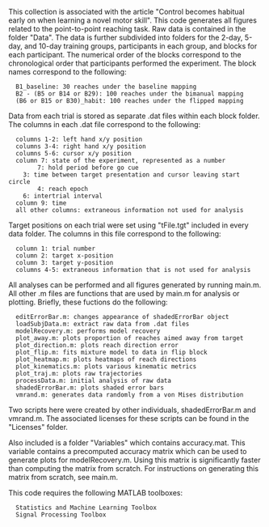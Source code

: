 This collection is associated with the article "Control becomes
habitual early on when learning a novel motor skill". This code
generates all figures related to the point-to-point reaching task. Raw
data is contained in the folder "Data". The data is further subdivided
into folders for the 2-day, 5-day, and 10-day training groups,
participants in each group, and blocks for each participant. The
numerical order of the blocks correspond to the chronological order
that participants performed the experiment. The block names correspond
to the following:

      B1_baseline: 30 reaches under the baseline mapping
      B2 - (B5 or B14 or B29): 100 reaches under the bimanual mapping
      (B6 or B15 or B30)_habit: 100 reaches under the flipped mapping

Data from each trial is stored as separate .dat files within each
block folder. The columns in each .dat file correspond to the
following:

      columns 1-2: left hand x/y position
      columns 3-4: right hand x/y position
      columns 5-6: cursor x/y position
      column 7: state of the experiment, represented as a number
            7: hold period before go cue
	    3: time between target presentation and cursor leaving start circle
      	    4: reach epoch
	    6: intertrial interval
      column 9: time
      all other columns: extraneous information not used for analysis

Target positions on each trial were set using "tFile.tgt" included in
every data folder. The columns in this file correspond to the following:

      column 1: trial number
      column 2: target x-position
      column 3: target y-position
      columns 4-5: extraneous information that is not used for analysis

All analyses can be performed and all figures generated by running
main.m. All other .m files are functions that are used by main.m for
analysis or plotting. Briefly, these fuctions do the following:

      editErrorBar.m: changes appearance of shadedErrorBar object
      loadSubjData.m: extract raw data from .dat files
      modelRecovery.m: performs model recovery
      plot_away.m: plots proportion of reaches aimed away from target
      plot_direction.m: plots reach direction error
      plot_flip.m: fits mixture model to data in flip block
      plot_heatmap.m: plots heatmaps of reach directions
      plot_kinematics.m: plots various kinematic metrics
      plot_traj.m: plots raw trajectories
      processData.m: initial analysis of raw data
      shadedErrorBar.m: plots shaded error bars
      vmrand.m: generates data randomly from a von Mises distribution

Two scripts here were created by other individuals, shadedErrorBar.m
and vmrand.m. The associated licenses for these scripts can be found
in the "Licenses" folder.

Also included is a folder "Variables" which contains
accuracy.mat. This variable contains a precomputed accuracy matrix
which can be used to generate plots for modelRecovery.m. Using this
matrix is significantly faster than computing the matrix from
scratch. For instructions on generating this matrix from scratch, see
main.m.

This code requires the following MATLAB toolboxes:

      Statistics and Machine Learning Toolbox
      Signal Processing Toolbox